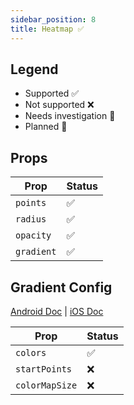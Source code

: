 ```yaml
---
sidebar_position: 8
title: Heatmap ✅
---
```


## Legend

- Supported ✅
- Not supported ❌
- Needs investigation 🤔
- Planned 🌲

## Props

| Prop       | Status |
| ---------- | ------ |
| `points`   | ✅     |
| `radius`   | ✅     |
| `opacity`  | ✅     |
| `gradient` | ✅     |

## Gradient Config

[Android Doc](https://developers.google.com/maps/documentation/android-sdk/utility/heatmap#custom) | [iOS Doc](https://developers.google.com/maps/documentation/ios-sdk/utility/heatmap#customize)

| Prop           | Status |
| -------------- | ------ |
| `colors`       | ✅     |
| `startPoints`  | ❌     |
| `colorMapSize` | ❌     |
